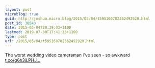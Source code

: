 ```yaml
---
layout: post
microblog: true
guid: http://joshua.micro.blog/2015/05/04/t595160702362492928.html
post_id: 38243
date: 2015-05-04T20:39:03+1100
lastmod: 2019-07-30T17:41:33+1100
type: post
url: /2015/05/04/t595160702362492928.html
---
```

The worst wedding video cameraman I've seen - so awkward [t.co/g6h3iLPHJ...](http://t.co/g6h3iLPHJD)

